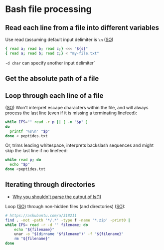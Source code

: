 # Bash file processing

## Read each line from a file into different variables

Use read (assuming default input delimiter is `\n` ([SO](https://stackoverflow.com/a/44112055/125246))

```bash
{ read a; read b; read c;} <<< "${s}"
{ read a; read b; read c;} < "my-file.txt"
```

`-d char` can specify another input delimiter`

## Get the absolute path of a file



## Loop through each line of a file

([SO](https://stackoverflow.com/a/1521498/125246)) Won't interpret escape characters within the file, and will always process the last line (even if it is missing a terminating linefeed):

```bash
while IFS="" read -r p || [ -n "$p" ]
do
  printf '%s\n' "$p"
done < peptides.txt
```

Or, trims leading whitespace, interprets backslash sequences and might skip the last line if no linefeed:

```bash
while read p; do
  echo "$p"
done <peptides.txt
```

## Iterating through directories

* [Why you shouldn't parse the output of ls(1)](http://mywiki.wooledge.org/ParsingLs)

Loop ([SO](https://stackoverflow.com/a/9612232/125246)) through non-hidden files (and directories) ([SO](https://askubuntu.com/a/318211)):

```bash
# https://askubuntu.com/a/318211
find . -not -path '*/.*' -type f -name '*.zip' -print0 |
while IFS= read -r -d '' filename; do 
	echo "${filename}"
	unar -o "$(dirname "$filename")" -f "${filename}"
	rm "${filename}"
done	 
```